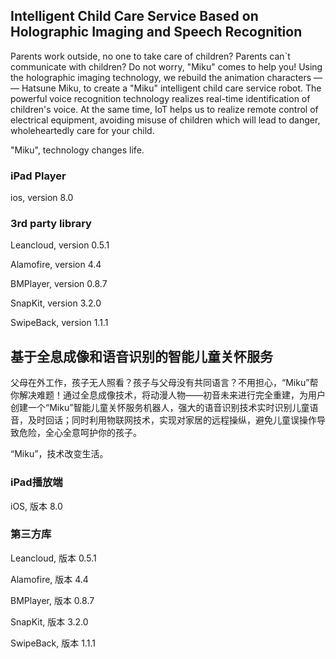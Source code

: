 ## Intelligent Child Care Service Based on Holographic Imaging and Speech Recognition

Parents work outside, no one to take care of children? Parents can`t communicate with children? Do not worry, "Miku" comes to help you! Using the holographic imaging technology, we rebuild the animation characters — —  Hatsune Miku, to create a "Miku" intelligent child care service robot. The powerful voice recognition technology realizes real-time identification of children's voice. At the same time, IoT helps us to realize remote control of electrical equipment, avoiding misuse of children which will lead to danger, wholeheartedly care for your child.

"Miku", technology  changes life.

### iPad Player

ios, version 8.0

### 3rd party library

Leancloud, version 0.5.1

Alamofire, version 4.4

BMPlayer, version 0.8.7

SnapKit, version 3.2.0

SwipeBack, version 1.1.1



## 基于全息成像和语音识别的智能儿童关怀服务

父母在外工作，孩子无人照看？孩子与父母没有共同语言？不用担心，“Miku”帮你解决难题！通过全息成像技术，将动漫人物——初音未来进行完全重建，为用户创建一个“Miku”智能儿童关怀服务机器人，强大的语音识别技术实时识别儿童语音，及时回话；同时利用物联网技术，实现对家居的远程操纵，避免儿童误操作导致危险，全心全意呵护你的孩子。

“Miku”，技术改变生活。

### iPad播放端

iOS, 版本 8.0

### 第三方库

Leancloud, 版本 0.5.1

Alamofire, 版本 4.4

BMPlayer, 版本 0.8.7

SnapKit, 版本 3.2.0

SwipeBack, 版本 1.1.1









